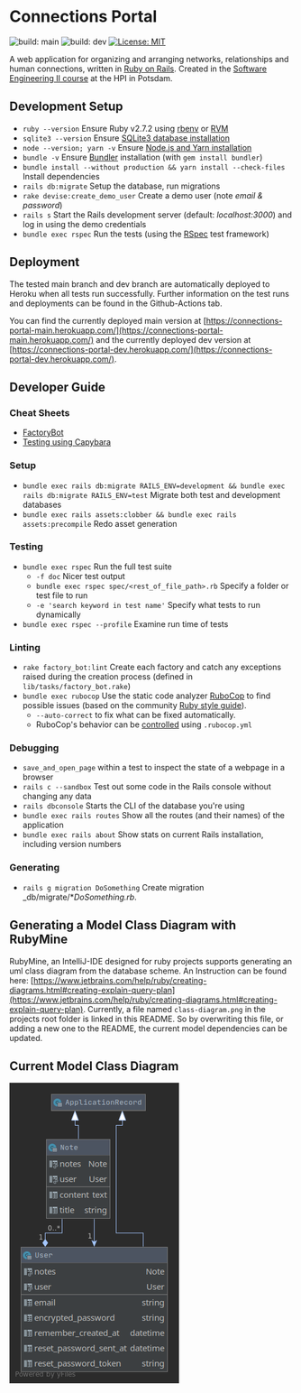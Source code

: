 # Connections Portal

![build: main](https://github.com/hpi-swt2/connections-portal/workflows/CI_CD/badge.svg?branch=main)
![build: dev](https://github.com/hpi-swt2/connections-portal/workflows/CI_CD/badge.svg?branch=dev)
[![License: MIT](https://img.shields.io/badge/License-MIT-green.svg)](https://opensource.org/licenses/MIT)

A web application for organizing and arranging networks, relationships and human connections, written in [Ruby on Rails](https://rubyonrails.org/).
Created in the [Software Engineering II course](https://hpi.de/plattner/teaching/winter-term-2020-21/softwaretechnik-ii-agile-software-development-in-large-teams.html) at the HPI in Potsdam.


## Development Setup

* `ruby --version` Ensure Ruby v2.7.2 using [rbenv](https://github.com/rbenv/rbenv) or [RVM](http://rvm.io/)
* `sqlite3 --version` Ensure [SQLite3 database installation](https://guides.rubyonrails.org/getting_started.html#installing-sqlite3)
* `node --version; yarn -v` Ensure [Node.js and Yarn installation](https://guides.rubyonrails.org/getting_started.html#installing-node-js-and-yarn)
* `bundle -v` Ensure [Bundler](https://rubygems.org/gems/bundler) installation (with `gem install bundler`)
* `bundle install --without production && yarn install --check-files` Install dependencies
* `rails db:migrate` Setup the database, run migrations
* `rake devise:create_demo_user` Create a demo user (note _email & password_)
* `rails s` Start the Rails development server (default: _localhost:3000_) and log in using the demo credentials
* `bundle exec rspec` Run the tests (using the [RSpec](http://rspec.info/) test framework)

## Deployment

The tested main branch and dev branch are automatically deployed to Heroku when all tests run successfully. 
Further information on the test runs and deployments can be found in the Github-Actions tab.

You can find the currently deployed main version at [https://connections-portal-main.herokuapp.com/](https://connections-portal-main.herokuapp.com/) and the currently deployed dev version at [https://connections-portal-dev.herokuapp.com/](https://connections-portal-dev.herokuapp.com/).

## Developer Guide

### Cheat Sheets
* [FactoryBot](https://devhints.io/factory_bot)
* [Testing using Capybara](https://devhints.io/capybara)

### Setup
* `bundle exec rails db:migrate RAILS_ENV=development && bundle exec rails db:migrate RAILS_ENV=test` Migrate both test and development databases
* `bundle exec rails assets:clobber && bundle exec rails assets:precompile` Redo asset generation

### Testing
* `bundle exec rspec` Run the full test suite
  * `-f doc` Nicer test output
  * `bundle exec rspec spec/<rest_of_file_path>.rb` Specify a folder or test file to run
  * `-e 'search keyword in test name'` Specify what tests to run dynamically
* `bundle exec rspec --profile` Examine run time of tests

### Linting
* `rake factory_bot:lint` Create each factory and catch any exceptions raised during the creation process (defined in `lib/tasks/factory_bot.rake`)
* `bundle exec rubocop` Use the static code analyzer [RuboCop](https://github.com/rubocop-hq) to find possible issues (based on the community [Ruby style guide](https://github.com/rubocop-hq/ruby-style-guide)).
  * `--auto-correct` to fix what can be fixed automatically.
  * RuboCop's behavior can be [controlled](https://docs.rubocop.org/en/latest/configuration) using `.rubocop.yml`

### Debugging
* `save_and_open_page` within a test to inspect the state of a webpage in a browser
* `rails c --sandbox` Test out some code in the Rails console without changing any data
* `rails dbconsole` Starts the CLI of the database you're using
* `bundle exec rails routes` Show all the routes (and their names) of the application
* `bundle exec rails about` Show stats on current Rails installation, including version numbers

### Generating
* `rails g migration DoSomething` Create migration _db/migrate/*_DoSomething.rb_.

## Generating a Model Class Diagram with RubyMine

RubyMine, an IntelliJ-IDE designed for ruby projects supports generating an uml class diagram from the database scheme. An Instruction can be found here: [https://www.jetbrains.com/help/ruby/creating-diagrams.html#creating-explain-query-plan](https://www.jetbrains.com/help/ruby/creating-diagrams.html#creating-explain-query-plan).
Currently, a file named ```class-diagram.png``` in the projects root folder is linked in this README. So by overwriting this file, or adding a new one to the README, the current model dependencies can be updated.

## Current Model Class Diagram

![](class-diagram.png)